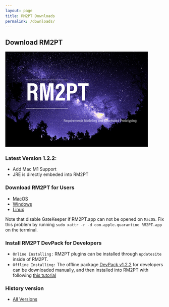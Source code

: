 ```yaml
---
layout: page
title: RM2PT Downloads
permalink: /downloads/
---
```


## Download RM2PT

![logo](/imgs/splash.png)

### Latest Version 1.2.2:
* Add Mac M1 Support
* JRE is directly embeded into RM2PT

### Download RM2PT for Users

* [MacOS](https://github.com/RM2PT/Release/releases/download/v1.2.2/RM2PT-macosx.cocoa.x86_64.zip)
* [Windows](https://github.com/RM2PT/Release/releases/download/v1.2.2/RM2PT-win32.win32.x86_64.zip)
* [Linux](https://github.com/RM2PT/Release/releases/download/v1.2.2/RM2PT-linux.gtk.x86_64.zip)

Note that disable GateKeeper if RM2PT.app can not be opened on `MacOS`. Fix this problem by running `sudo xattr -r -d com.apple.quarantine RM2PT.app` on the terminal.

### Install RM2PT DevPack for Developers
* `Online Installing:` RM2PT plugins can be installed through `updatesite` inside of RM2PT.
* `Offline Installing:` The offline package [DevPack v1.2.2](https://github.com/RM2PT/Release/releases/download/v1.2.2/net.mydreamy.requirementmodel.updatesite-1.2.2-SNAPSHOT.zip) for developers can be downloaded manually, and then installed into RM2PT with following [this tutorial](../tutorial/dev/rm2pt_dev_plugin_install)

### History version
* [All Versions](https://github.com/RM2PT/Release/tags)

<!-- ### Download (Mirrors in China)

* [Beihang Pan](https://bhpan.buaa.edu.cn:443/link/C28986F400B976136794C72C80B97A21) (All Versions) -->

<!--
### 面向对象分析与设计 - 课程专用

* [MacOS](https://www.icloud.com/iclouddrive/0rO9Qug08pBKiHTviGHj2ZkMA#RM2PT-macosx.cocoa) (Disable GateKeeper if RM2PT.app can not be opened by `sudo xattr -r -d com.apple.quarantine RM2PT.app`)
* [Windows](https://www.icloud.com/iclouddrive/0OHAGG6IU3cGv8pzFAIDuH0mw#RM2PT-win32.win32)
* [Linux](https://www.icloud.com/iclouddrive/0GmFypKWJWEQJ_fyJlYT3w5oA#RM2PT-linux.gtk)
* [Developers Plugin](https://www.icloud.com/iclouddrive/0KvlqR97u_IuffPvyzsVy3iyg#net.mydreamy.requirementmodel.updatesite-1.2) -->
